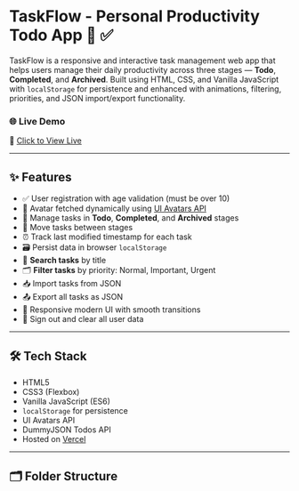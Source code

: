 # TaskFlow - Personal Productivity Todo App 🧠 ✅

TaskFlow is a responsive and interactive task management web app that helps users manage their daily productivity across three stages — **Todo**, **Completed**, and **Archived**. Built using HTML, CSS, and Vanilla JavaScript with `localStorage` for persistence and enhanced with animations, filtering, priorities, and JSON import/export functionality.

### 🌐 Live Demo
🔗 [Click to View Live](https://taskflow-rho-blue.vercel.app/index.html)

---

## ✨ Features

- ✅ User registration with age validation (must be over 10)
- 🧑 Avatar fetched dynamically using [UI Avatars API](https://ui-avatars.com)
- 🧩 Manage tasks in **Todo**, **Completed**, and **Archived** stages
- 🔄 Move tasks between stages
- ⏰ Track last modified timestamp for each task
- 🗃️ Persist data in browser `localStorage`
- 🔎 **Search tasks** by title
- 🗂️ **Filter tasks** by priority: Normal, Important, Urgent
- 📥 Import tasks from JSON
- 📤 Export all tasks as JSON
- 🎨 Responsive modern UI with smooth transitions
- 🔐 Sign out and clear all user data

---



## 🛠️ Tech Stack

- HTML5
- CSS3 (Flexbox)
- Vanilla JavaScript (ES6)
- `localStorage` for persistence
- UI Avatars API
- DummyJSON Todos API
- Hosted on [Vercel](https://vercel.com)

---

## 🗂️ Folder Structure

